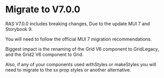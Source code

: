 # Migrate to V7.0.0


RAS V7.0.0 includes breaking changes, Due to the update MUI 7 and Storybook 9.

You will need to follow the official MUI 7 migration recommendations.

Biggest impact is the renaming of the Grid  V6 component to GridLegacy, and the Grid2 V6 component to Grid.

Also, if any of your components used withStyles or makeStyles you will need to migrate to the sx prop styles or another alternative.




